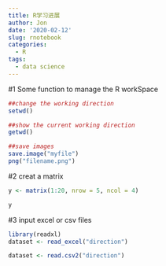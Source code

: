 ```yaml
---
title: R学习进展
author: Jon
date: '2020-02-12'
slug: rnotebook
categories:
  - R
tags:
  - data science
---
```

#1 Some function to manage the R workSpace

```r
##change the working direction
setwd()

##show the current working direction
getwd()

##save images
save.image("myfile")
png("filename.png")
```

#2 creat a matrix

```r
y <- matrix(1:20, nrow = 5, ncol = 4)

y
```

#3 input excel or csv files

```r
library(readxl)
dataset <- read_excel("direction")

dataset <- read.csv2("direction")
```



